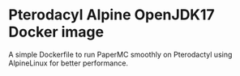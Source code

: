 # Pterodacyl Alpine OpenJDK17 Docker image
A simple Dockerfile to run PaperMC smoothly on Pterodactyl using AlpineLinux for better performance.